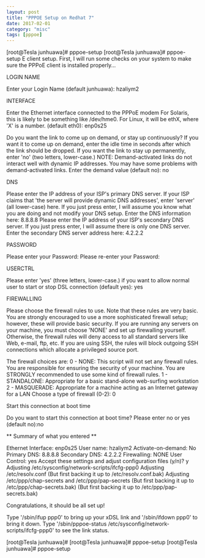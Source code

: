 ```yaml
---
layout: post
title: "PPPOE Setup on Redhat 7"
date: 2017-02-01
category: "misc" 
tags: [pppoe]
---
```


[root@Tesla junhuawa]# pppoe-setup 
[root@Tesla junhuawa]# pppoe-setup 
E client setup.  First, I will run some checks on
your system to make sure the PPPoE client is installed properly...


LOGIN NAME

Enter your Login Name (default junhuawa): hzaliym2

INTERFACE

Enter the Ethernet interface connected to the PPPoE modem
For Solaris, this is likely to be something like /dev/hme0.
For Linux, it will be ethX, where 'X' is a number.
(default eth0): enp0s25

Do you want the link to come up on demand, or stay up continuously?
If you want it to come up on demand, enter the idle time in seconds
after which the link should be dropped.  If you want the link to
stay up permanently, enter 'no' (two letters, lower-case.)
NOTE: Demand-activated links do not interact well with dynamic IP
addresses.  You may have some problems with demand-activated links.
Enter the demand value (default no): no

DNS

Please enter the IP address of your ISP's primary DNS server.
If your ISP claims that 'the server will provide dynamic DNS addresses',
enter 'server' (all lower-case) here.
If you just press enter, I will assume you know what you are
doing and not modify your DNS setup.
Enter the DNS information here: 8.8.8.8
Please enter the IP address of your ISP's secondary DNS server.
If you just press enter, I will assume there is only one DNS server.
Enter the secondary DNS server address here: 4.2.2.2

PASSWORD

Please enter your Password: 
Please re-enter your Password: 

USERCTRL

Please enter 'yes' (three letters, lower-case.) if you want to allow
normal user to start or stop DSL connection (default yes): yes

FIREWALLING

Please choose the firewall rules to use.  Note that these rules are
very basic.  You are strongly encouraged to use a more sophisticated
firewall setup; however, these will provide basic security.  If you
are running any servers on your machine, you must choose 'NONE' and
set up firewalling yourself.  Otherwise, the firewall rules will deny
access to all standard servers like Web, e-mail, ftp, etc.  If you
are using SSH, the rules will block outgoing SSH connections which
allocate a privileged source port.

The firewall choices are:
0 - NONE: This script will not set any firewall rules.  You are responsible
          for ensuring the security of your machine.  You are STRONGLY
          recommended to use some kind of firewall rules.
1 - STANDALONE: Appropriate for a basic stand-alone web-surfing workstation
2 - MASQUERADE: Appropriate for a machine acting as an Internet gateway
                for a LAN
Choose a type of firewall (0-2): 0

Start this connection at boot time

Do you want to start this connection at boot time?
Please enter no or yes (default no):no

** Summary of what you entered **

Ethernet Interface: enp0s25
User name:          hzaliym2
Activate-on-demand: No
Primary DNS:        8.8.8.8
Secondary DNS:      4.2.2.2
Firewalling:        NONE
User Control:       yes
Accept these settings and adjust configuration files (y/n)? y
Adjusting /etc/sysconfig/network-scripts/ifcfg-ppp0
Adjusting /etc/resolv.conf
  (But first backing it up to /etc/resolv.conf.bak)
Adjusting /etc/ppp/chap-secrets and /etc/ppp/pap-secrets
  (But first backing it up to /etc/ppp/chap-secrets.bak)
  (But first backing it up to /etc/ppp/pap-secrets.bak)



Congratulations, it should be all set up!

Type '/sbin/ifup ppp0' to bring up your xDSL link and '/sbin/ifdown ppp0'
to bring it down.
Type '/sbin/pppoe-status /etc/sysconfig/network-scripts/ifcfg-ppp0'
to see the link status.

[root@Tesla junhuawa]# 
[root@Tesla junhuawa]# pppoe-setup 
[root@Tesla junhuawa]# pppoe-setup 


